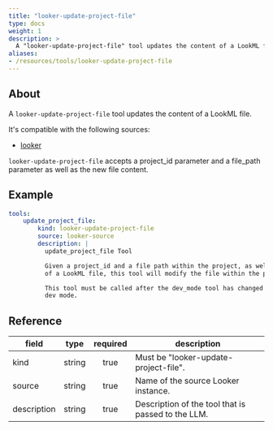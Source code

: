 ```yaml
---
title: "looker-update-project-file"
type: docs
weight: 1
description: >
  A "looker-update-project-file" tool updates the content of a LookML file in a project.
aliases:
- /resources/tools/looker-update-project-file
---
```


## About

A `looker-update-project-file` tool updates the content of a LookML file.

It's compatible with the following sources:

- [looker](../../sources/looker.md)

`looker-update-project-file` accepts a project_id parameter and a file_path parameter
as well as the new file content.

## Example

```yaml
tools:
    update_project_file:
        kind: looker-update-project-file
        source: looker-source
        description: |
          update_project_file Tool

          Given a project_id and a file path within the project, as well as the content
          of a LookML file, this tool will modify the file within the project.

          This tool must be called after the dev_mode tool has changed the session to
          dev mode.
```

## Reference

| **field**   |                  **type**                  | **required** | **description**                                                                                  |
|-------------|:------------------------------------------:|:------------:|--------------------------------------------------------------------------------------------------|
| kind        |                   string                   |     true     | Must be "looker-update-project-file".                                                            |
| source      |                   string                   |     true     | Name of the source Looker instance.                                                              |
| description |                   string                   |     true     | Description of the tool that is passed to the LLM.                                               |